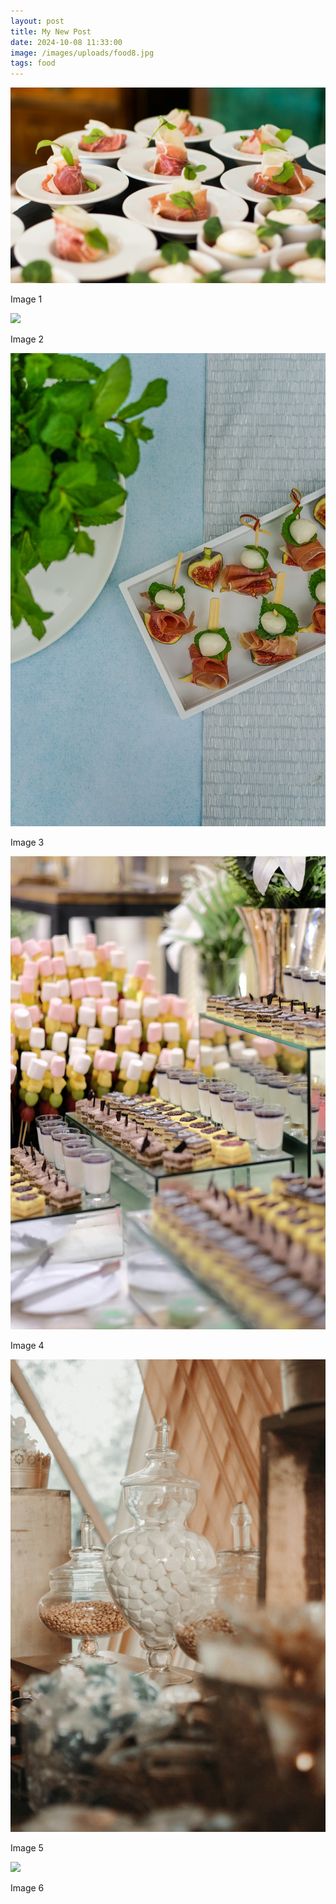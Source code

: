 ```yaml
---
layout: post
title: My New Post
date: 2024-10-08 11:33:00
image: /images/uploads/food8.jpg
tags: food
---
```

<div class="container">
  <div class="row">
    <div class="col">
	<img src="/images/uploads/food1.jpg">
	<p>Image 1</p>
	</div>
    <div class="col">
	<img src="/images/uploads/food2.jpg">
	<p>Image 2</p>
	</div>
    <div class="col">
	<img src="/images/uploads/food3.jpg">
	<p>Image 3</p>
	</div>
  </div>
  <div class="row">
    <div class="col">
	<img src="/images/uploads/food4.jpg">
	<p>Image 4</p>
	</div>
    <div class="col">
	<img src="/images/uploads/food5.jpg">
	<p>Image 5</p>
	</div>
    <div class="col">
	<img src="/images/uploads/food6.jpg">
	<p>Image 6</p>
	</div>
  </div>
</div>
